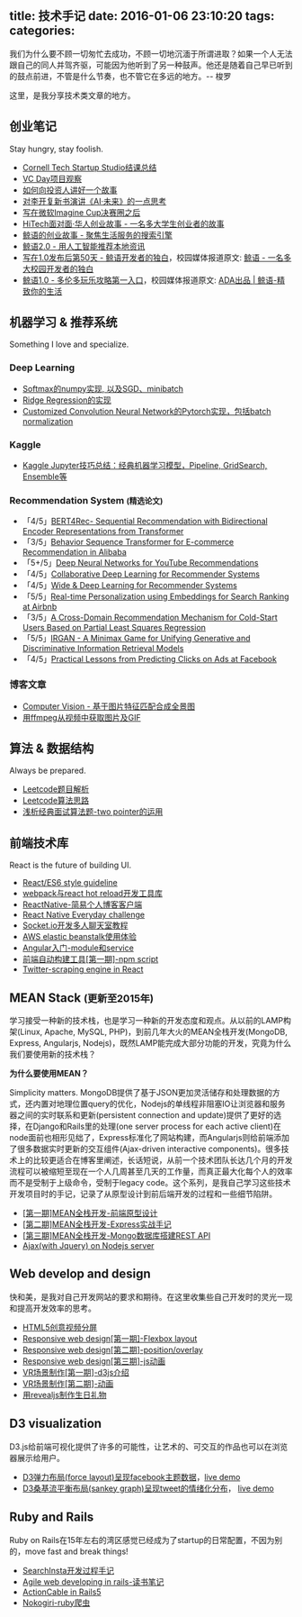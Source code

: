 title: 技术手记
date: 2016-01-06 23:10:20
tags:
categories:
---

我们为什么要不顾一切匆忙去成功，不顾一切地沉湎于所谓进取？如果一个人无法跟自己的同人并驾齐驱，可能因为他听到了另一种鼓声。他还是随着自己早已听到的鼓点前进，不管是什么节奏，也不管它在多远的地方。-- 梭罗

这里，是我分享技术类文章的地方。

## 创业笔记

Stay hungry, stay foolish.

- [Cornell Tech Startup Studio结课总结](https://chocoluffy.com/2019/05/02/Startup-Studio%E7%BB%93%E8%AF%BE%E6%80%BB%E7%BB%93/)
- [VC Day项目观察](https://chocoluffy.com/2019/03/31/VC-Day%E9%A1%B9%E7%9B%AE%E8%A7%82%E5%AF%9F/)
- [如何向投资人讲好一个故事](https://chocoluffy.com/2019/03/06/%E5%A6%82%E4%BD%95%E5%90%91%E6%8A%95%E8%B5%84%E4%BA%BA%E8%AE%B2%E5%A5%BD%E4%B8%80%E4%B8%AA%E6%95%85%E4%BA%8B/)
- [对李开复新书演讲《AI·未来》的一点思考](http://chocoluffy.com/2018/10/05/%E5%AF%B9%E6%9D%8E%E5%BC%80%E5%A4%8D%E6%96%B0%E4%B9%A6%E6%BC%94%E8%AE%B2%E3%80%8AAI%C2%B7%E6%9C%AA%E6%9D%A5%E3%80%8B%E7%9A%84%E4%B8%80%E7%82%B9%E6%80%9D%E8%80%83/)
- [写在微软Imagine Cup决赛圈之后](http://chocoluffy.com/2018/07/26/%E5%86%99%E5%9C%A8%E5%BE%AE%E8%BD%AFImageine-Cup%E5%86%B3%E8%B5%9B%E5%9C%88%E4%B9%8B%E5%90%8E/)
- [HiTech面对面·华人创业故事 - 一名多大学生创业者的故事](https://mp.weixin.qq.com/s?__biz=MzIzNDYzMTc5Nw==&mid=2247484697&idx=1&sn=288625d83c1edc6dce8f9d8b40f821a6&chksm=e8f22203df85ab1525099f1e02a6e1218c35a9f1b5d84f6577fbabb04490e2d0e1ff9a4ad4d9#rd)
- [鲸语的创业故事 - 聚焦生活服务的搜索引擎](http://chocoluffy.com/2017/09/26/%E9%B2%B8%E8%AF%AD%E7%9A%84%E5%88%9B%E4%B8%9A%E6%95%85%E4%BA%8B-%E8%81%9A%E7%84%A6%E7%94%9F%E6%B4%BB%E6%9C%8D%E5%8A%A1%E7%9A%84%E6%90%9C%E7%B4%A2%E5%BC%95%E6%93%8E/)
- [鲸语2.0 - 用人工智能推荐本地资讯](https://mp.weixin.qq.com/s?__biz=MjM5MjAyOTEzMg==&mid=2650158402&idx=1&sn=16ffb318edba720a74275af5d8191e46&chksm=beae15e189d99cf731a0af9a8d882659c9c3ae1e0623ed9d56bd4066e61bd88d7ffc3aa7d835#rd)
- [写在1.0发布后第50天 - 鲸语开发者的独白](http://chocoluffy.com/2017/07/05/%E5%86%99%E5%9C%A81-0%E5%8F%91%E5%B8%83%E5%90%8E%E7%AC%AC50%E5%A4%A9-%E9%B2%B8%E8%AF%AD%E5%BC%80%E5%8F%91%E8%80%85%E7%9A%84%E7%8B%AC%E7%99%BD/)，校园媒体报道原文: [鲸语 - 一名多大校园开发者的独白](http://mp.weixin.qq.com/s?__biz=MjM5MjAyOTEzMg==&mid=2650158459&idx=1&sn=1b2f32919458c087c0e4f1099a42bfd3&chksm=beae15d889d99cce4438a03d180690daa8cef5e69681210641dad8c4a17b23a854e5e3c4759f#rd")
- [鲸语1.0 - 多伦多玩乐攻略第一入口](http://chocoluffy.com/2017/03/20/App%E9%A6%96%E5%8F%91%EF%BD%9C%E9%B2%B8%E8%AF%AD-%E5%A4%9A%E4%BC%A6%E5%A4%9A%E7%8E%A9%E4%B9%90%E6%94%BB%E7%95%A5%E7%AC%AC%E4%B8%80%E5%85%A5%E5%8F%A3/)，校园媒体报道原文: [ADA出品 | 鲸语-精致你的生活](http://mp.weixin.qq.com/s?__biz=MjM5MjAyOTEzMg==&mid=2650158232&idx=2&sn=719c06bcfad6341e20e0985fbd2260d1&chksm=beae143b89d99d2d3cd52ff785c755b17dae54eb265d5b5f43b494f50dcb4e90c710dfba0302&scene=0#rd)

## 机器学习 & 推荐系统

Something I love and specialize.

### Deep Learning

- [Softmax的numpy实现, 以及SGD、minibatch](https://github.com/chocoluffy/deep-learning-notes/blob/master/DL/Softmax.ipynb)
- [Ridge Regression的实现](https://github.com/chocoluffy/deep-learning-notes/blob/master/DL/Ridge%20Regression.ipynb)
- [Customized Convolution Neural Network的Pytorch实现，包括batch normalization](https://github.com/chocoluffy/deep-learning-notes/blob/master/DL/CNN_pytorch.ipynb)

### Kaggle

- [Kaggle Jupyter技巧总结：经典机器学习模型，Pipeline, GridSearch, Ensemble等](https://github.com/chocoluffy/kaggle-notes/tree/master/Kaggle)

### Recommendation System <small>(精选论文)</small>

- 「4/5」[BERT4Rec- Sequential Recommendation with Bidirectional Encoder Representations from Transformer](https://github.com/chocoluffy/deep-recommender-system/tree/master/RecSys/BERT4Rec)
- 「3/5」[Behavior Sequence Transformer for E-commerce Recommendation in Alibaba](https://github.com/chocoluffy/deep-recommender-system/tree/master/RecSys/Transformer-in-WDL)
- 「5+/5」[Deep Neural Networks for YouTube Recommendations](https://github.com/chocoluffy/deep-learning-notes/tree/master/RecSys/Youtube-DNN)
- 「4/5」[Collaborative Deep Learning for Recommender Systems](https://github.com/chocoluffy/deep-learning-notes/tree/master/RecSys/Collaborative-Deep-Learning)
- 「4/5」[Wide & Deep Learning for Recommender Systems](https://github.com/chocoluffy/deep-learning-notes/tree/master/RecSys/Wide%26Deep)
- 「5/5」[Real-time Personalization using Embeddings for Search Ranking at Airbnb](https://github.com/chocoluffy/deep-learning-notes/tree/master/RecSys/Embedding-Airbnb)
- 「3/5」[A Cross-Domain Recommendation Mechanism for Cold-Start Users Based on Partial Least Squares Regression](https://github.com/chocoluffy/deep-learning-notes/tree/master/RecSys/PLSR) 
- 「5/5」[IRGAN - A Minimax Game for Unifying Generative and Discriminative Information Retrieval Models](https://github.com/chocoluffy/deep-learning-notes/tree/master/RecSys/IRGAN) 
- 「4/5」[Practical Lessons from Predicting Clicks on Ads at Facebook](https://github.com/chocoluffy/kaggle-notes/tree/master/RecSys/predicting-clicks-facebook)

### 博客文章

- [Computer Vision - 基于图片特征匹配合成全景图
](http://chocoluffy.com/2016/11/07/Computer-Vision-%E5%9F%BA%E4%BA%8E%E5%9B%BE%E7%89%87%E7%89%B9%E5%BE%81%E5%8C%B9%E9%85%8D%E5%90%88%E6%88%90%E5%85%A8%E6%99%AF%E5%9B%BE/)
- [用ffmpeg从视频中获取图片及GIF](http://chocoluffy.com/2016/08/27/%E7%94%A8ffmpeg%E4%BB%8E%E8%A7%86%E9%A2%91%E4%B8%AD%E8%8E%B7%E5%8F%96%E5%9B%BE%E7%89%87%E5%8F%8AGIF/)

## 算法 & 数据结构

Always be prepared.

- [Leetcode题目解析](http://chocoluffy.com/2018/07/01/Leetcode%E9%A2%98%E7%9B%AE%E8%A7%A3%E6%9E%90/)
- [Leetcode算法思路](http://chocoluffy.com/2018/06/30/Leetcode%E7%AE%97%E6%B3%95%E6%80%9D%E8%B7%AF/)
- [浅析经典面试算法题-two pointer的运用](http://chocoluffy.com/2016/12/04/%E6%B5%85%E6%9E%90%E7%BB%8F%E5%85%B8%E9%9D%A2%E8%AF%95%E7%AE%97%E6%B3%95%E9%A2%98-two-pointer%E7%9A%84%E8%BF%90%E7%94%A8/)

## 前端技术库

React is the future of building UI.

- [React/ES6 style guideline](http://chocoluffy.com/2016/08/01/React-ES6-style-guideline/)
- [webpack与react hot reload开发工具库](http://chocoluffy.com/2016/07/18/webpack%E4%B8%8Ereact-hot-reload%E5%BC%80%E5%8F%91%E5%B7%A5%E5%85%B7%E5%BA%93/)
- [ReactNative-简易个人博客客户端](http://chocoluffy.com/2016/07/03/ReactNative-%E7%AE%80%E6%98%93%E4%B8%AA%E4%BA%BA%E5%8D%9A%E5%AE%A2%E5%AE%A2%E6%88%B7%E7%AB%AF/)
- [React Native Everyday challenge](https://github.com/chocoluffy/ReactNativeEveryday)
- [Socket.io开发多人聊天室教程](http://chocoluffy.com/2016/05/23/socket-io%E5%BC%80%E5%8F%91%E5%A4%9A%E4%BA%BA%E8%81%8A%E5%A4%A9%E5%AE%A4%E6%95%99%E7%A8%8B/)
- [AWS elastic beanstalk使用体验](http://chocoluffy.com/2016/05/04/AWS-elastic-beanstalk%E4%BD%BF%E7%94%A8%E4%BD%93%E9%AA%8C/)
- [Angular入门-module和service](http://chocoluffy.com/2016/05/12/Angular%E5%85%A5%E9%97%A8-module%E5%92%8Cservice/)
- [前端自动构建工具[第一期]-npm script](http://chocoluffy.com/2016/05/15/%E5%89%8D%E7%AB%AF%E5%BC%80%E5%8F%91%E5%B7%A5%E5%85%B7%E5%BA%93-%E7%AC%AC%E4%B8%80%E6%9C%9F-npm-script/)
- [Twitter-scraping engine in React](http://chocoluffy.com/2016/01/06/Twitter-engine-in-React/)

## MEAN Stack <small>(更新至2015年)</small>

学习接受一种新的技术栈，也是学习一种新的开发态度和观点。从以前的LAMP构架(Linux, Apache, MySQL, PHP)，到前几年大火的MEAN全栈开发(MongoDB, Express, Angularjs, Nodejs)，既然LAMP能完成大部分功能的开发，究竟为什么我们要使用新的技术栈？

**为什么要使用MEAN？**

Simplicity matters. MongoDB提供了基于JSON更加灵活储存和处理数据的方式，还内置对地理位置query的优化，Nodejs的单线程非阻塞IO让浏览器和服务器之间的实时联系和更新(persistent connection and update)提供了更好的选择，在Django和Rails里的处理(one server process for each active client)在node面前也相形见绌了，Express标准化了网站构建，而Angularjs则给前端添加了很多数据实时更新的交互组件(Ajax-driven interactive components)。很多技术上的比较更适合在博客里阐述，长话短说，从前一个技术团队长达几个月的开发流程可以被缩短至现在一个人几周甚至几天的工作量，而真正最大化每个人的效率而不是受制于上级命令，受制于legacy code。这个系列，是我自己学习这些技术开发项目时的手记，记录了从原型设计到前后端开发的过程和一些细节陷阱。

- [[第一期]MEAN全栈开发-前端原型设计](http://chocoluffy.com/2016/03/06/MEAN%E5%85%A8%E6%A0%88%E5%BC%80%E5%8F%91-%E7%AC%AC%E4%B8%80%E6%9C%9F-%E5%89%8D%E7%AB%AF%E5%B8%83%E5%B1%80/)
- [[第二期]MEAN全栈开发-Express实战手记](http://chocoluffy.com/2016/03/11/MEAN%E5%85%A8%E6%A0%88%E5%BC%80%E5%8F%91-%E7%AC%AC%E4%BA%8C%E6%9C%9F-%E5%89%8D%E7%AB%AF%E5%AE%9E%E6%88%98%E6%89%8B%E8%AE%B0/)
- [[第三期]MEAN全栈开发-Mongo数据库搭建REST API](http://chocoluffy.com/2016/03/22/MEAN%E5%85%A8%E6%A0%88%E5%BC%80%E5%8F%91-%E7%AC%AC%E4%B8%89%E6%9C%9F-Mongo%E6%95%B0%E6%8D%AE%E5%BA%93%E6%90%AD%E5%BB%BAREST-API/)
- [Ajax(with Jquery) on Nodejs server](http://chocoluffy.com/2016/02/20/Ajax-with-Jquery-on-Nodejs-server/)

## Web develop and design

快和美，是我对自己开发网站的要求和期待。在这里收集些自己开发时的灵光一现和提高开发效率的思考。

- [HTML5创意视频分屏](http://chocoluffy.com/2016/04/23/%E5%88%9B%E6%84%8F%E8%A7%86%E9%A2%91%E5%88%86%E5%B1%8F-HTML5-JS/)
- [Responsive web design[第一期]-Flexbox layout](http://chocoluffy.com/2016/01/12/Flexbox-website-layout-Intro/)
- [Responsive web design[第二期]-position/overlay](http://chocoluffy.com/2016/01/20/Responsive-web-design-%E7%AC%AC%E4%BA%8C%E6%9C%9F-position-overlay/)
- [Responsive web design[第三期]-js动画](http://chocoluffy.com/2016/02/04/Responsive-web-design-%E7%AC%AC%E4%B8%89%E6%9C%9F-js%E5%8A%A8%E7%94%BB/)
- [VR场景制作[第一期]-d3js介绍](http://chocoluffy.com/2015/12/30/D3js-in-3D/)
- [VR场景制作[第二期]-动画](http://chocoluffy.com/2015/12/31/D3js-in-3D-Animation-focus/)
- [用revealjs制作生日礼物](http://chocoluffy.com/2015/12/24/%E7%94%A8reveal-js%E5%88%B6%E4%BD%9C%E7%94%9F%E6%97%A5%E6%B4%BE%E5%AF%B9%E7%A4%BC%E7%89%A9/)

## D3 visualization

D3.js给前端可视化提供了许多的可能性，让艺术的、可交互的作品也可以在浏览器展示给用户。

- [D3弹力布局(force layout)呈现facebook主题数据](https://github.com/chocoluffy/d3-force)，[live demo](http://chocoluffy.com/d3-force/)
- [D3桑基流平衡布局(sankey graph)呈现tweet的情绪化分布](https://github.com/chocoluffy/d3-sankey)， [live demo](http://chocoluffy.com/d3-sankey/)


## Ruby and Rails

Ruby on Rails在15年左右的湾区感觉已经成为了startup的日常配置，不因为别的，move fast and break things!

- [SearchInsta开发过程手记](http://chocoluffy.com/2015/08/31/rails%E5%BC%80%E5%8F%91%E7%AC%94%E8%AE%B0-instagram-1/)
- [Agile web developing in rails-读书笔记](http://chocoluffy.com/2015/12/24/agile-web-developing-in-rails-%E7%AC%AC%E4%B8%80%E6%9C%9F/)
- [ActionCable in Rails5](http://chocoluffy.com/2015/12/26/ActionCable-in-Rail5-%E5%AE%9E%E6%88%98%E7%AC%94%E8%AE%B0/)
- [Nokogiri-ruby爬虫](http://chocoluffy.com/2015/08/27/ruby-Nokogiri%E4%BD%BF%E7%94%A8%E7%AC%94%E8%AE%B0-%E7%AC%AC%E4%B8%80%E5%A4%A9/)
